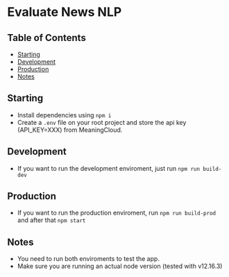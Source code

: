 # Evaluate News NLP

  

## Table of Contents

  

*  [Starting](#starting)
*  [Development](#development)
*  [Production](#production)
*  [Notes](#notes)

  

## Starting
- Install dependencies using `npm i`
- Create a `.env` file on your root project and store the api key (API_KEY=XXX) from MeaningCloud.



## Development
- If you want to run the development enviroment, just run `npm run build-dev`



## Production
- If you want to run the production enviroment,  run `npm run build-prod` and after that `npm start`



## Notes
- You need to run both enviroments to test the app.
- Make sure you are running an actual node version (tested with v12.16.3)